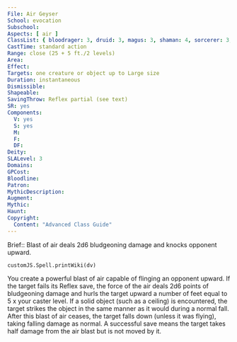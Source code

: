 ```yaml
---
File: Air Geyser
School: evocation
Subschool: 
Aspects: [ air ]
ClassList: { bloodrager: 3, druid: 3, magus: 3, shaman: 4, sorcerer: 3, wizard: 3, witch: 3 }
CastTime: standard action
Range: close (25 + 5 ft./2 levels)
Area: 
Effect: 
Targets: one creature or object up to Large size
Duration: instantaneous
Dismissible: 
Shapeable: 
SavingThrow: Reflex partial (see text)
SR: yes
Components:
  V: yes
  S: yes
  M: 
  F: 
  DF: 
Deity: 
SLALevel: 3
Domains: 
GPCost: 
Bloodline: 
Patron: 
MythicDescription: 
Augment: 
Mythic: 
Haunt: 
Copyright:
  Content: "Advanced Class Guide"
---
```

Brief:: Blast of air deals 2d6 bludgeoning damage and knocks opponent upward.

```dataviewjs
customJS.Spell.printWiki(dv)
```

You create a powerful blast of air capable of flinging an opponent upward. If the target fails its Reflex save, the force of the air deals 2d6 points of bludgeoning damage and hurls the target upward a number of feet equal to 5 x your caster level. If a solid object (such as a ceiling) is encountered, the target strikes the object in the same manner as it would during a normal fall. After this blast of air ceases, the target falls down (unless it was flying), taking falling damage as normal. A successful save means the target takes half damage from the air blast but is not moved by it.
